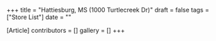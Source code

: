 +++
title = "Hattiesburg, MS (1000 Turtlecreek Dr)"
draft = false
tags = ["Store List"]
date = ""

[Article]
contributors = []
gallery = []
+++